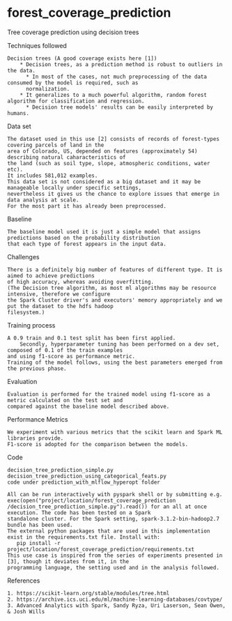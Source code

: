 # forest_coverage_prediction
Tree coverage prediction using decision trees

 
 
Techniques followed  
 
   	Decision trees (A good coverage exists here [1])
        * Decision trees, as a prediction method is robust to outliers in the data.
	      * In most of the cases, not much preprocessing of the data consumed by the model is required, such as 
          normalization.
        * It generalizes to a much powerful algorithm, random forest algorithm for classification and regression.
	      * Decision tree models' results can be easily interpreted by humans.
  
  
Data set

	The dataset used in this use [2] consists of records of forest-types covering parcels of land in the
	area of Colorado, US, depended on features (approximately 54) describing natural caharacteristics of 
	the land (such as soil type, slope, atmospheric conditions, water etc).
	It includes 581,012 examples.
	This data set is not considered as a big dataset and it may be manageable locally under specific settings, 
	nevertheless it gives us the chance to explore issues that emerge in data analysis at scale.
	For the most part it has already been preprocessed.
	
	
Baseline
  
  	The baseline model used it is just a simple model that assigns predictions based on the probability distribution 
	that each type of forest appears in the input data.


Challenges

   	There is a definitely big number of features of different type. It is aimed to achieve predictions
   	of high accuracy, whereas avoiding overfitting.
   	(The Decision tree algorithm, as most ml algorithms may be resource intensive, therefore we configure 
   	the Spark Cluster driver's and executors' memory appropriately and we put the dataset to the hdfs hadoop
   	filesystem.)
   

Training process
    	
	A 0.9 train and 0.1 test split has been first applied. 
    	Secondly, hyperparameter tuning has been performed on a dev set, composed of 0.1 of the train examples 
	and using f1-score as performance metric.
	Training of the model follows, using the best parameters emerged from the previous phase.
	

Evaluation

	Evaluation is performed for the trained model using f1-score as a metric calculated on the test set and 
	compared against the baseline model described above.
	
	
Performance Metrics

	We experiment with various metrics that the scikit learn and Spark ML libraries provide.
	F1-score is adopted for the comparison between the models. 
 

Code

   	decision_tree_prediction_simple.py
   	decision_tree_prediction_using_categorical_feats.py
   	code under prediction_with_mlflow_hyperopt folder
   
   	All can be run interactively with pyspark shell or by submitting e.g. exec(open("project/location/forest_coverage_prediction				
	/decision_tree_prediction_simple.py").read()) for an all at once execution. The code has been tested on a Spark 
	standalone cluster. For the Spark setting, spark-3.1.2-bin-hadoop2.7 bundle has been used.
   	The external python packages that are used in this implementation exist in the requirements.txt file. Install with: 
	   pip install -r project/location/forest_coverage_prediction/requirements.txt
   	This use case is inspired from the series of experiments presented in [3], though it deviates from it, in the
   	programming language, the setting used and in the analysis followed.
   
 

References

	1. https://scikit-learn.org/stable/modules/tree.html
	2. https://archive.ics.uci.edu/ml/machine-learning-databases/covtype/
	3. Advanced Analytics with Spark, Sandy Ryza, Uri Laserson, Sean Owen, & Josh Wills


